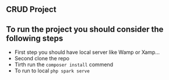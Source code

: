 <!-- documentation  for Codeignater Curd Project-->
## CRUD Project
## To run the project you should consider the following steps
- First step you should have local server like Wamp or Xamp...
- Second clone the repo
- Tirth run the `composer install` commend
- To run to local `php spark serve`
